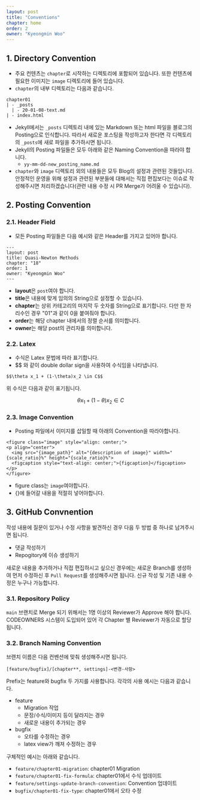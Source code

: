 ```yaml
---
layout: post
title: "Conventions"
chapter: home
order: 2
owner: "Kyeongmin Woo"
---
```


## 1. Directory Convention

- 주요 컨텐츠는 `chapter`로 시작하는 디렉토리에 포함되어 있습니다. 또한 컨텐츠에 필요한 이미지는 `image` 디렉토리에 들어 있습니다.
- `chapter`의 내부 디렉토리는 다음과 같습니다.

```
chapter01
| - _posts
  | - 20-01-08-text.md
| - index.html
```

- Jekyll에서는 `_posts` 디렉토리 내에 있는 Markdown 또는 html 파일을 블로그의 Posting으로 인식합니다. 따라서 새로운 포스팅을 작성하고자 한다면 각 디렉토리의 `_posts`에 새로 파일을 추가하시면 됩니다.
- Jekyll의 Posting 파일들은 모두 아래와 같은 Naming Convention을 따라야 합니다.
    - `yy-mm-dd-new_posting_name.md`
- `chapter`와 `image` 디렉토리 외의 내용들은 모두 Blog의 설정과 관련된 것들입니다. 안정적인 운영을 위해 설정과 관련된 부분들에 대해서는 직접 편집보다는 이슈로 작성해주시면 처리하겠습니다(관련 내용 수정 시 PR Merge가 어려울 수 있습니다).

## 2. Posting Convention

### 2.1. Header Field

- 모든 Posting 파일들은 다음 예시와 같은 Header를 가지고 있어야 합니다.

```
---
layout: post
title: Quasi-Newton Methods
chapter: "18"
order: 1
owner: "Kyeongmin Woo"
---
```

- **layout**은 `post`여야 합니다.
- **title**은 내용에 맞게 임의의 String으로 설정할 수 있습니다.
- **chapter**는 상위 카테고리의 마지막 두 숫자를 String으로 표기합니다. 다만 한 자리수인 경우 "01"과 같이 0을 붙여줘야 합니다.
- **order**는 해당 chapter 내에서의 정렬 순서를 의미합니다.
- **owner**는 해당 post의 관리자를 의미합니다.

### 2.2. Latex

- 수식은 Latex 문법에 따라 표기합니다.
- $$ 와 같이 double dollar sign을 사용하여 수식임을 나타냅니다.

```
$$\theta x_1 + (1-\theta)x_2 \in C$$
```

위 수식은 다음과 같이 표기됩니다.

$$\theta x_1 + (1-\theta)x_2 \in C$$

### 2.3. Image Convention

- Posting 파일에서 이미지를 삽일할 때 아래의 Convention을 따라야합니다.

```
<figure class="image" style="align: center;">
<p align="center">
  <img src="{image_path}" alt="{description of image}" width="{scale_ratio}%" height="{scale_ratio}%">
  <figcaption style="text-align: center;">{figcaption}</figcaption>
</p>
</figure>
```

- figure class는 `image`여야합니다.
- {}에 들어갈 내용을 적절히 넣어야합니다.

## 3. GitHub Convnention

작성 내용에 질문이 있거나 수정 사항을 발견하신 경우 다음 두 방법 중 하나로 남겨주시면 됩니다.

- 댓글 작성하기
- Repogitory에 이슈 생성하기

새로운 내용을 추가하거나 직접 편집하시고 싶으신 경우에는 새로운 Branch를 생성하여 먼저 수정하신 후 `Pull Request`를 생성해주시면 됩니다. 신규 작성 및 기존 내용 수정은 누구나 가능합니다.

### 3.1. Repository Policy

`main` 브랜치로 Merge 되기 위해서는 1명 이상의 Reviewer가 Approve 해야 합니다. CODEOWNERS 시스템이 도입되어 있어 각 Chapter 별 Reviewer가 자동으로 할당됩니다.

### 3.2. Branch Naming Convention

브랜치 이름은 다음 컨벤션에 맞춰 생성해주시면 됩니다.

```
[feature/bugfix]/[chapter**, settings]-<변경-사항>
```

Prefix는 feature와 bugfix 두 가지를 사용합니다. 각각의 사용 예시는 다음과 같습니다.

- feature
  - Migration 작업
  - 문장/수식/이미지 등이 달라지는 경우
  - 새로운 내용이 추가되는 경우
- bugfix
  - 오타를 수정하는 경우
  - latex view가 깨져 수정하는 경우 

구체적인 예시는 아래와 같습니다.

- `feature/chapter01-migration`: chapter01 Migration
- `feature/chapter01-fix-formula`: chapter01에서 수식 업데이트 
- `feature/settings-update-branch-convention`: Convention 업데이트
- `bugfix/chapter01-fix-type`: chapter01에서 오타 수정
